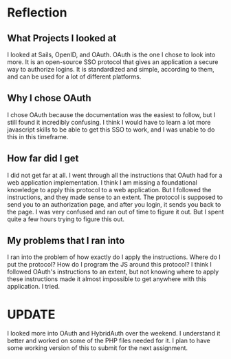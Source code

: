 # Reflection
## What Projects I looked at
I looked at Sails, OpenID, and OAuth. OAuth is the one I chose to look into more. It is an open-source SSO protocol that gives an application a secure way to authorize logins. It is standardized and simple, according to them, and can be used for a lot of different platforms.

## Why I chose OAuth
I chose OAuth because the documentation was the easiest to follow, but I still found it incredibly confusing. I think I would have to learn a lot more javascript skills to be able to get this SSO to work, and I was unable to do this in this timeframe.

## How far did I get
I did not get far at all. I went through all the instructions that OAuth had for a web application implementation. I think I am missing a foundational knowledge to apply this protocol to a web application. But I followed the instructions, and they made sense to an extent. The protocol is supposed to send you to an authorization page, and after you login, it sends you back to the page. I was very confused and ran out of time to figure it out. But I spent quite a few hours trying to figure this out.

## My problems that I ran into
I ran into the problem of how exactly do I apply the instructions. Where do I put the protocol? How do I program the JS around this protocol? I think I followed OAuth's instructions to an extent, but not knowing where to apply these instructions made it almost impossible to get anywhere with this application. I tried.

# UPDATE
I looked more into OAuth and HybridAuth over the weekend. I understand it better and worked on some of the PHP files needed for it. I plan to have some working version of this to submit for the next assignment. 
